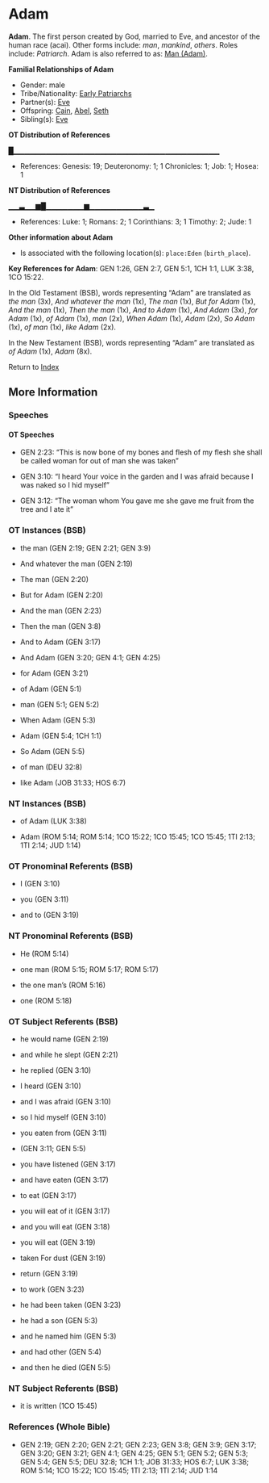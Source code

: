 # Adam
**Adam**. 
The first person created by God, married to Eve, and ancestor of the human race (acai). 
Other forms include: 
*man*, *mankind*, *others*. 
Roles include: 
_Patriarch_. 
Adam is also referred to as: 
[Man (Adam)](Man.md). 




**Familial Relationships of Adam**


* Gender: male
* Tribe/Nationality: [Early Patriarchs](../../../groups/md/acai/Earlypatriarchs.md)
* Partner(s): [Eve](Eve.md)
* Offspring: [Cain](Cain.md), [Abel](Abel.md), [Seth](Seth.md)
* Sibling(s): [Eve](Eve.md)


**OT Distribution of References**

█▁▁▁▁▁▁▁▁▁▁▁▁▁▁▁▁▁▁▁▁▁▁▁▁▁▁▁▁▁▁▁▁▁▁▁▁▁▁
* References: Genesis: 19; Deuteronomy: 1; 1 Chronicles: 1; Job: 1; Hosea: 1

**NT Distribution of References**

▁▁▃▁▁▆█▁▁▁▁▁▁▁▆▁▁▁▁▁▁▁▁▁▁▃▁
* References: Luke: 1; Romans: 2; 1 Corinthians: 3; 1 Timothy: 2; Jude: 1





**Other information about Adam**


* Is associated with the following location(s): 
`place:Eden` (`birth_place`). 


**Key References for Adam**: 
GEN 1:26, GEN 2:7, GEN 5:1, 1CH 1:1, LUK 3:38, 1CO 15:22. 


In the Old Testament (BSB), words representing “Adam” are translated as 
*the man* (3x), *And whatever the man* (1x), *The man* (1x), *But for Adam* (1x), *And the man* (1x), *Then the man* (1x), *And to Adam* (1x), *And Adam* (3x), *for Adam* (1x), *of Adam* (1x), *man* (2x), *When Adam* (1x), *Adam* (2x), *So Adam* (1x), *of man* (1x), *like Adam* (2x). 


In the New Testament (BSB), words representing “Adam” are translated as 
*of Adam* (1x), *Adam* (8x). 


Return to [Index](00-Index.md)

## More Information

### Speeches

#### OT Speeches

* GEN 2:23: “This is now bone of my bones and flesh of my flesh she shall be called woman for out of man she was taken”

* GEN 3:10: “I heard Your voice in the garden and I was afraid because I was naked so I hid myself”

* GEN 3:12: “The woman whom You gave me she gave me fruit from the tree and I ate it”

### OT Instances (BSB)

* the man (GEN 2:19; GEN 2:21; GEN 3:9)

* And whatever the man (GEN 2:19)

* The man (GEN 2:20)

* But for Adam (GEN 2:20)

* And the man (GEN 2:23)

* Then the man (GEN 3:8)

* And to Adam (GEN 3:17)

* And Adam (GEN 3:20; GEN 4:1; GEN 4:25)

* for Adam (GEN 3:21)

* of Adam (GEN 5:1)

* man (GEN 5:1; GEN 5:2)

* When Adam (GEN 5:3)

* Adam (GEN 5:4; 1CH 1:1)

* So Adam (GEN 5:5)

* of man (DEU 32:8)

* like Adam (JOB 31:33; HOS 6:7)



### NT Instances (BSB)

* of Adam (LUK 3:38)

* Adam (ROM 5:14; ROM 5:14; 1CO 15:22; 1CO 15:45; 1CO 15:45; 1TI 2:13; 1TI 2:14; JUD 1:14)



### OT Pronominal Referents (BSB)

* I (GEN 3:10)

* you (GEN 3:11)

* and to (GEN 3:19)



### NT Pronominal Referents (BSB)

* He (ROM 5:14)

* one man (ROM 5:15; ROM 5:17; ROM 5:17)

* the one man’s (ROM 5:16)

* one (ROM 5:18)



### OT Subject Referents (BSB)

* he would name (GEN 2:19)

* and while he slept (GEN 2:21)

* he replied (GEN 3:10)

* I heard (GEN 3:10)

* and I was afraid (GEN 3:10)

* so I hid myself (GEN 3:10)

* you eaten from (GEN 3:11)

*  (GEN 3:11; GEN 5:5)

* you have listened (GEN 3:17)

* and have eaten (GEN 3:17)

* to eat (GEN 3:17)

* you will eat of it (GEN 3:17)

* and you will eat (GEN 3:18)

* you will eat (GEN 3:19)

* taken For dust (GEN 3:19)

* return (GEN 3:19)

* to work (GEN 3:23)

* he had been taken (GEN 3:23)

* he had a son (GEN 5:3)

* and he named him (GEN 5:3)

* and had other (GEN 5:4)

* and then he died (GEN 5:5)



### NT Subject Referents (BSB)

* it is written (1CO 15:45)



### References (Whole Bible)

* GEN 2:19; GEN 2:20; GEN 2:21; GEN 2:23; GEN 3:8; GEN 3:9; GEN 3:17; GEN 3:20; GEN 3:21; GEN 4:1; GEN 4:25; GEN 5:1; GEN 5:2; GEN 5:3; GEN 5:4; GEN 5:5; DEU 32:8; 1CH 1:1; JOB 31:33; HOS 6:7; LUK 3:38; ROM 5:14; 1CO 15:22; 1CO 15:45; 1TI 2:13; 1TI 2:14; JUD 1:14



